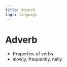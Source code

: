 ```yaml
---
title: Adverb
tags: language
---
```


# Adverb
- Properties of verbs
- slowly, frequently, nally










































































